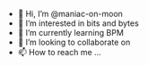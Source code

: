 - 👋 Hi, I’m @maniac-on-moon
- 👀 I’m interested in bits and bytes
- 🌱 I’m currently learning BPM
- 💞️ I’m looking to collaborate on 
- 📫 How to reach me ...

<!---
maniac-on-moon/maniac-on-moon is a ✨ special ✨ repository because its `README.md` (this file) appears on your GitHub profile.
You can click the Preview link to take a look at your changes.
--->
